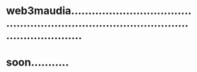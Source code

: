 # web3maudia..............................................................................................................
# soon...........
